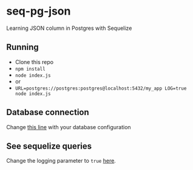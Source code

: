 # seq-pg-json
Learning JSON column in Postgres with Sequelize

## Running
 - Clone this repo
 - `npm install`
 - `node index.js`
 - or
 - `URL=postgres://postgres:postgres@localhost:5432/my_app LOG=true node index.js`


## Database connection
Change [this line](https://github.com/afucher/seq-pg-json/blob/master/index.js#L3) with your database configuration

## See sequelize queries
Change the logging parameter to `true` [here](https://github.com/afucher/seq-pg-json/blob/master/index.js#L4).
